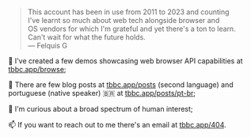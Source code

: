 ### 

> This account has been in use from 2011 to 2023 and counting<br/>
> I've learnt so much about web tech alongside browser and<br/> OS vendors
> for which I'm grateful and yet there's a ton to learn.<br />
> Can't wait for what the future holds.<br />
> &horbar; Felquis G

🔭 I've created a few demos showcasing web browser API capabilities at [tbbc.app/browse](https://tbbc.app/browse);

📓 There are few blog posts at [tbbc.app/posts](https://tbbc.app/posts) (second language) and portuguese (native speaker) 🇧🇷 at [tbbc.app/posts/pt-br](https://tbbc.app/posts/pt-br);

🌱 I'm curious about a broad spectrum of human interest;

📫 If you want to reach out to me there's an email at [tbbc.app/404](https://tbbc.app/404).
